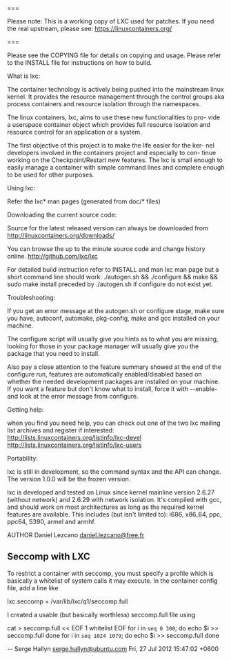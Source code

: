 
===

Please note: This is a working copy of LXC used for patches.
If you need the real upstream, please see: https://linuxcontainers.org/

===

Please see the COPYING file for details on copying and usage.
Please refer to the INSTALL file for instructions on how to build.

What is lxc:

  The container technology is actively being pushed into the mainstream linux
  kernel. It provides the resource management through the control groups  aka
  process containers and resource isolation through the namespaces.

  The  linux  containers, lxc, aims to use these new functionalities to pro-
  vide a userspace container object which provides full  resource  isolation
  and resource control for an application or a system.

  The first objective of this project is to make the life easier for the ker-
  nel developers involved in the containers project and  especially  to  con-
  tinue  working  on  the  Checkpoint/Restart  new features. The lxc is small
  enough to easily manage a container with simple command lines and  complete
  enough to be used for other purposes.

Using lxc:

  Refer the lxc* man pages (generated from doc/* files)

Downloading the current source code:

  Source for the latest released version can always be downloaded from
  http://linuxcontainers.org/downloads/

  You can browse the up to the minute source code and change history online.
  http://github.com/lxc/lxc

  For detailed build instruction refer to INSTALL and man lxc man page
  but a short command line should work:
  ./autogen.sh && ./configure && make && sudo make install
  preceded by ./autogen.sh if configure do not exist yet.

Troubleshooting:

  If you get an error message at the autogen.sh or configure stage, make
  sure you have, autoconf, automake, pkg-config, make and gcc installed on
  your machine.

  The configure script will usually give you hints as to what you are missing,
  looking for those in your package manager will usually give you the package
  that you need to install.

  Also pay a close attention to the feature summary showed at the end of
  the configure run, features are automatically enabled/disabled based on
  whether the needed development packages are installed on your machine.
  If you want a feature but don't know what to install, force it with
  --enable-<feature> and look at the error message from configure.

Getting help:

  when you find you need help, you can check out one of the two
  lxc mailing list archives and register if interested:
  http://lists.linuxcontainers.org/listinfo/lxc-devel
  http://lists.linuxcontainers.org/listinfo/lxc-users

Portability:

  lxc  is  still  in  development, so the command syntax and the API can
  change. The version 1.0.0 will be the frozen version.

  lxc is developed and tested on Linux since kernel mainline version 2.6.27
  (without network) and 2.6.29 with network isolation.
  It's compiled with gcc, and should work on most architectures as long as the
  required kernel features are available. This includes (but isn't limited to):
  i686, x86_64, ppc, ppc64, S390, armel and armhf.

AUTHOR
       Daniel Lezcano <daniel.lezcano@free.fr>

Seccomp with LXC
----------------

To restrict a container with seccomp, you must specify a profile which is
basically a whitelist of system calls it may execute.  In the container
config file, add a line like

lxc.seccomp = /var/lib/lxc/q1/seccomp.full

I created a usable (but basically worthless) seccomp.full file using

cat > seccomp.full << EOF
1
whitelist
EOF
for i in `seq 0 300`; do
    echo $i >> seccomp.full
done
for i in `seq 1024 1079`; do
    echo $i >> seccomp.full
done

 -- Serge Hallyn <serge.hallyn@ubuntu.com>  Fri, 27 Jul 2012 15:47:02 +0600
